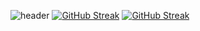 ![header](https://capsule-render.vercel.app/api?type=Venom&color=gradient&section=header&fontColor=000000&text=BoNa's%20repository%20%F0%9F%A4%97)
[![GitHub Streak](https://streak-stats.demolab.com?user=BoNa&theme=ambient-gradient)](https://git.io/streak-stats)
<a href="https://git.io/streak-stats"><img src="https://streak-stats.demolab.com?user=BoNa&theme=ambient-gradient" alt="GitHub Streak" /></a>
